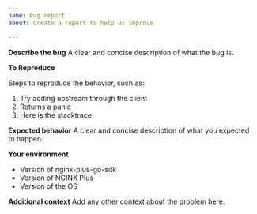 ```yaml
---
name: Bug report
about: Create a report to help us improve

---
```


**Describe the bug**
A clear and concise description of what the bug is.

**To Reproduce**

Steps to reproduce the behavior, such as:
1. Try adding upstream through the client
2. Returns a panic
3. Here is the stacktrace

**Expected behavior**
A clear and concise description of what you expected to happen.

**Your environment**
* Version of nginx-plus-go-sdk
* Version of NGINX Plus
* Version of the OS

**Additional context**
Add any other context about the problem here.
